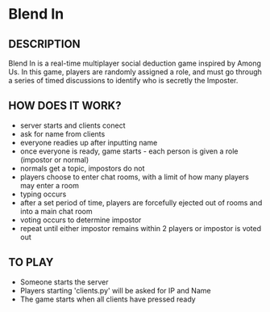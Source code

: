 # Blend In

## DESCRIPTION
Blend In is a real-time multiplayer social deduction game inspired by Among Us. In this game, players are randomly assigned a role, and must go through a series of timed discussions to identify who is secretly the Imposter.

## HOW DOES IT WORK? 
- server starts and clients conect
- ask for name from clients
- everyone readies up after inputting name
- once everyone is ready, game starts - each person is given a role (impostor or normal)
- normals get a topic, impostors do not
- players choose to enter chat rooms, with a limit of how many players may enter a room
- typing occurs
- after a set period of time, players are forcefully ejected out of rooms and into a main chat room
- voting occurs to determine impostor
- repeat until either impostor remains within 2 players or impostor is voted out


## TO PLAY
- Someone starts the server
- Players starting 'clients.py' will be asked for IP and Name
- The game starts when all clients have pressed ready

